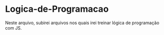 # Logica-de-Programacao

Neste arquivo, subirei arquivos nos quais irei treinar lógica de programação com JS.
